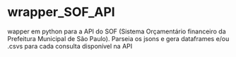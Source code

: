 # wrapper_SOF_API
 wapper em python para a API do SOF (Sistema Orçamentário financeiro da Prefeitura Municipal de São Paulo). Parseia os jsons e gera dataframes e/ou .csvs para cada consulta disponível na API
